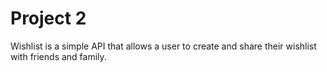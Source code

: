 # Project 2
Wishlist is a simple API that allows a user to create and share their wishlist with friends and family.


